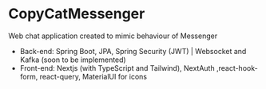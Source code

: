 # CopyCatMessenger
Web chat application created to mimic behaviour of Messenger 
- Back-end: Spring Boot, JPA, Spring Security (JWT) | Websocket and Kafka (soon to be implemented)
- Front-end: Nextjs (with TypeScript and Tailwind), NextAuth ,react-hook-form, react-query, MaterialUI for icons
